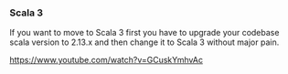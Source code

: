 ### Scala 3
If you want to move to Scala 3 first you have to upgrade your codebase scala version
to 2.13.x and then change it to Scala 3 without major pain.


https://www.youtube.com/watch?v=GCuskYmhvAc